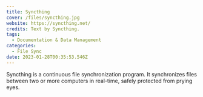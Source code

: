 ```yaml
---
title: Syncthing
cover: /files/syncthing.jpg
website: https://syncthing.net/
credits: Text by Syncthing.
tags:
  - Documentation & Data Management
categories:
  - File Sync
date: 2023-01-28T00:35:53.546Z
---
```

Syncthing is a continuous file synchronization program. It synchronizes files between two or more computers in real-time, safely protected from prying eyes.